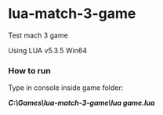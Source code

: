# lua-match-3-game
Test mach 3 game

Using LUA v5.3.5 Win64

### How to run ###

Type in console inside game folder:

***C:\Games\lua-match-3-game\lua game.lua***
